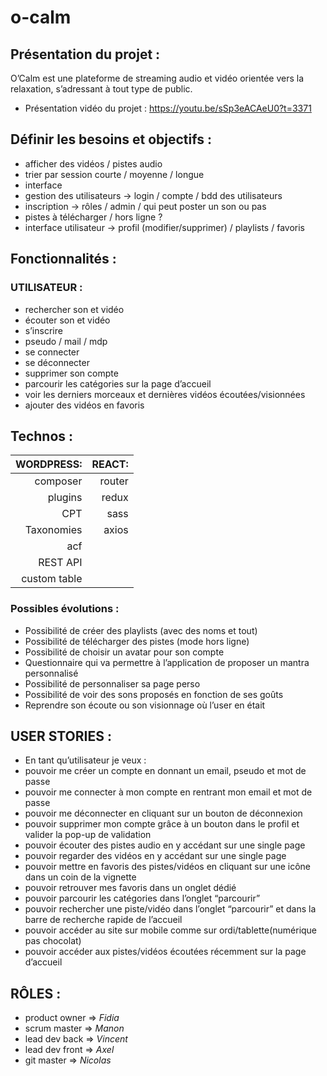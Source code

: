 # o-calm

## Présentation du projet : 
O’Calm est une plateforme de streaming audio et vidéo orientée vers la relaxation, s’adressant à tout type de public. 
- Présentation vidéo du projet : https://youtu.be/sSp3eACAeU0?t=3371

## Définir les besoins et objectifs : 

* afficher des vidéos / pistes audio
* trier par session courte / moyenne / longue
* interface
* gestion des utilisateurs -> login / compte / bdd des utilisateurs 
* inscription -> rôles / admin / qui peut poster un son ou pas 
* pistes à télécharger / hors ligne ? 
* interface utilisateur -> profil (modifier/supprimer) / playlists / favoris

## Fonctionnalités : 

### UTILISATEUR : 
* rechercher son et vidéo
* écouter son et vidéo 
* s’inscrire
* pseudo / mail / mdp
* se connecter
* se déconnecter
* supprimer son compte
* parcourir les catégories sur la page d’accueil
* voir les derniers morceaux et dernières vidéos écoutées/visionnées
* ajouter des vidéos en favoris

## Technos :

 | WORDPRESS:| REACT:|
 |-------------:|----------:|
|  composer     |  router |
|  plugins  |  redux |
|  CPT |  sass |
|  Taxonomies |  axios |
|acf||
|REST API||
|custom table||

### Possibles évolutions : 

* Possibilité de créer des playlists (avec des noms et tout)
* Possibilité de télécharger des pistes (mode hors ligne)
* Possibilité de choisir un avatar pour son compte
* Questionnaire qui va permettre à l’application de proposer un mantra personnalisé
* Possibilité de personnaliser sa page perso
* Possibilité de voir des sons proposés en fonction de ses goûts
* Reprendre son écoute ou son visionnage où l’user en était

## USER STORIES :

* En tant qu’utilisateur je veux : 
* pouvoir me créer un compte en donnant un email, pseudo et mot de passe
* pouvoir me connecter à mon compte en rentrant mon email et mot de passe
* pouvoir me déconnecter en cliquant sur un bouton de déconnexion
* pouvoir supprimer mon compte grâce à un bouton dans le profil et valider la pop-up de validation
* pouvoir écouter des pistes audio en y accédant sur une single page
* pouvoir regarder des vidéos en y accédant sur une single page
* pouvoir mettre en favoris des pistes/vidéos en cliquant sur une icône dans un coin de la vignette
* pouvoir retrouver mes favoris dans un onglet dédié 
* pouvoir parcourir les catégories dans l’onglet “parcourir”
* pouvoir rechercher une piste/vidéo dans l’onglet “parcourir” et dans la barre de recherche rapide de l’accueil
* pouvoir accéder au site sur mobile comme sur ordi/tablette(numérique pas chocolat)
* pouvoir accéder aux pistes/vidéos écoutées récemment sur la page d’accueil

## RÔLES : 
* product owner => *Fidia*
* scrum master => *Manon*
* lead dev back => *Vincent*
* lead dev front => *Axel*
* git master => *Nicolas*
 

